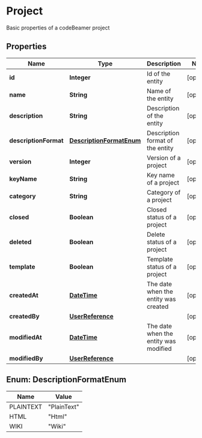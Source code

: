 

# Project

Basic properties of a codeBeamer project
## Properties

Name | Type | Description | Notes
------------ | ------------- | ------------- | -------------
**id** | **Integer** | Id of the entity |  [optional]
**name** | **String** | Name of the entity |  [optional]
**description** | **String** | Description of the entity |  [optional]
**descriptionFormat** | [**DescriptionFormatEnum**](#DescriptionFormatEnum) | Description format of the entity |  [optional]
**version** | **Integer** | Version of a project |  [optional]
**keyName** | **String** | Key name of a project |  [optional]
**category** | **String** | Category of a project |  [optional]
**closed** | **Boolean** | Closed status of a project |  [optional]
**deleted** | **Boolean** | Delete status of a project |  [optional]
**template** | **Boolean** | Template status of a project |  [optional]
**createdAt** | [**DateTime**](DateTime.md) | The date when the entity was created |  [optional]
**createdBy** | [**UserReference**](UserReference.md) |  |  [optional]
**modifiedAt** | [**DateTime**](DateTime.md) | The date when the entity was modified |  [optional]
**modifiedBy** | [**UserReference**](UserReference.md) |  |  [optional]



## Enum: DescriptionFormatEnum

Name | Value
---- | -----
PLAINTEXT | &quot;PlainText&quot;
HTML | &quot;Html&quot;
WIKI | &quot;Wiki&quot;



